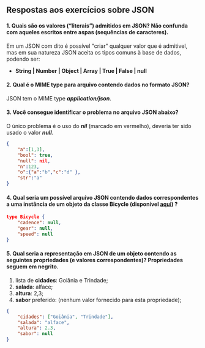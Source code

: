 ## Respostas aos exercícios sobre JSON

#### 1. Quais são os valores (“literais”) admitidos em JSON? Não confunda com aqueles escritos entre aspas (sequências de caracteres).
Em um JSON com dito é possível "criar" qualquer valor que é admitivel, mas em sua natureza JSON aceita os tipos comuns à base de dados, podendo ser:
- **String  |  Number  | Object | Array | True | False | null**


#### 2. Qual é o MIME type para arquivo contendo dados no formato JSON?
JSON tem o MIME type ***application/json***.  


#### 3. Você consegue identificar o problema no arquivo JSON abaixo?
O único problema é o uso do ***nil*** (marcado em vermelho), deveria ter sido usado o valor ***null***.

```json
{
    "a":[1,3], 
    "bool": true,
    "null": nil,
    "n":123,
    "o":{"a":"b","c":"d" },
    "str":"a"
}
```


#### 4. Qual seria um possível arquivo JSON contendo dados correspondentes a uma instância de um objeto da classe Bicycle (disponível [aqui](https://docs.oracle.com/javase/tutorial/java/javaOO/classes.html)) ?

```json
type Bicycle {
    "cadence": null, 
    "gear": null,
    "speed": null
}
```


#### 5. Qual seria a representação em JSON de um objeto contendo as seguintes propriedades (e valores correspondentes)? Propriedades seguem em negrito.
1. lista de **cidades**: Goiânia e Trindade;  
1. **salada**: alface;
1. **altura**: 2,3;
1. **sabor** preferido: (nenhum valor fornecido para esta propriedade);

```json
{
    "cidades": ["Goiânia", "Trindade"], 
    "salada": "alface",
    "altura": 2.3,
    "sabor": null
}
```
    
